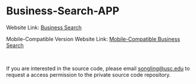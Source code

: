 # Business-Search-APP

Website Link: [Business Search](https://csci571-hw6-363222.wl.r.appspot.com/business.html)

Mobile-Compatible Version Website Link: [Mobile-Compatible Business Search](https://yelpapi-business-search.wl.r.appspot.com/search)

<br />

If you are interested in the source code, please email songling@usc.edu to request a access permission to the private source code repository.
